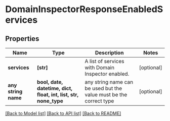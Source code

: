 # DomainInspectorResponseEnabledServices


## Properties
Name | Type | Description | Notes
------------ | ------------- | ------------- | -------------
**services** | **[str]** | A list of services with Domain Inspector enabled. | [optional] 
**any string name** | **bool, date, datetime, dict, float, int, list, str, none_type** | any string name can be used but the value must be the correct type | [optional]

[[Back to Model list]](../README.md#documentation-for-models) [[Back to API list]](../README.md#documentation-for-api-endpoints) [[Back to README]](../README.md)


